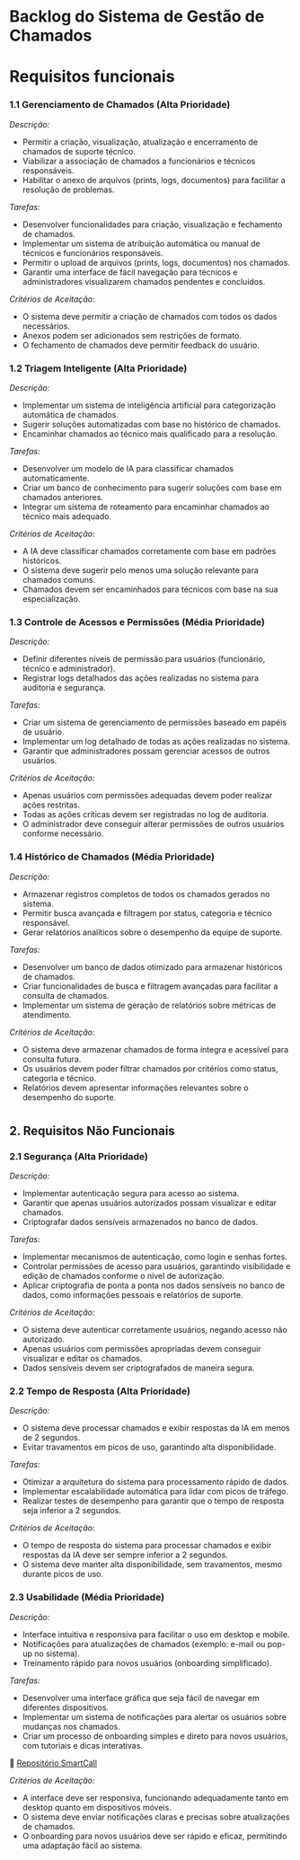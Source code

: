 # Backlog do Sistema de Gestão de Chamados

# Requisitos funcionais

### 1.1 Gerenciamento de Chamados (Alta Prioridade)
*Descrição:*
- Permitir a criação, visualização, atualização e encerramento de chamados de suporte técnico.
- Viabilizar a associação de chamados a funcionários e técnicos responsáveis.
- Habilitar o anexo de arquivos (prints, logs, documentos) para facilitar a resolução de problemas.

*Tarefas:*
- Desenvolver funcionalidades para criação, visualização e fechamento de chamados.
- Implementar um sistema de atribuição automática ou manual de técnicos e funcionários responsáveis.
- Permitir o upload de arquivos (prints, logs, documentos) nos chamados.
- Garantir uma interface de fácil navegação para técnicos e administradores visualizarem chamados pendentes e concluídos.

*Critérios de Aceitação:*
- O sistema deve permitir a criação de chamados com todos os dados necessários.
- Anexos podem ser adicionados sem restrições de formato.
- O fechamento de chamados deve permitir feedback do usuário.

### 1.2 Triagem Inteligente (Alta Prioridade)
*Descrição:*
- Implementar um sistema de inteligência artificial para categorização automática de chamados.
- Sugerir soluções automatizadas com base no histórico de chamados.
- Encaminhar chamados ao técnico mais qualificado para a resolução.

*Tarefas:*
- Desenvolver um modelo de IA para classificar chamados automaticamente.
- Criar um banco de conhecimento para sugerir soluções com base em chamados anteriores.
- Integrar um sistema de roteamento para encaminhar chamados ao técnico mais adequado.

*Critérios de Aceitação:*
- A IA deve classificar chamados corretamente com base em padrões históricos.
- O sistema deve sugerir pelo menos uma solução relevante para chamados comuns.
- Chamados devem ser encaminhados para técnicos com base na sua especialização.

### 1.3 Controle de Acessos e Permissões (Média Prioridade)
*Descrição:*
- Definir diferentes níveis de permissão para usuários (funcionário, técnico e administrador).
- Registrar logs detalhados das ações realizadas no sistema para auditoria e segurança.

*Tarefas:*
- Criar um sistema de gerenciamento de permissões baseado em papéis de usuário.
- Implementar um log detalhado de todas as ações realizadas no sistema.
- Garantir que administradores possam gerenciar acessos de outros usuários.

*Critérios de Aceitação:*
- Apenas usuários com permissões adequadas devem poder realizar ações restritas.
- Todas as ações críticas devem ser registradas no log de auditoria.
- O administrador deve conseguir alterar permissões de outros usuários conforme necessário.

### 1.4 Histórico de Chamados (Média Prioridade)
*Descrição:*
- Armazenar registros completos de todos os chamados gerados no sistema.
- Permitir busca avançada e filtragem por status, categoria e técnico responsável.
- Gerar relatórios analíticos sobre o desempenho da equipe de suporte.

*Tarefas:*
- Desenvolver um banco de dados otimizado para armazenar históricos de chamados.
- Criar funcionalidades de busca e filtragem avançadas para facilitar a consulta de chamados.
- Implementar um sistema de geração de relatórios sobre métricas de atendimento.

*Critérios de Aceitação:*
- O sistema deve armazenar chamados de forma íntegra e acessível para consulta futura.
- Os usuários devem poder filtrar chamados por critérios como status, categoria e técnico.
- Relatórios devem apresentar informações relevantes sobre o desempenho do suporte.
#
## 2. Requisitos Não Funcionais

### 2.1 Segurança (Alta Prioridade)
*Descrição:*
- Implementar autenticação segura para acesso ao sistema.
- Garantir que apenas usuários autorizados possam visualizar e editar chamados.
- Criptografar dados sensíveis armazenados no banco de dados.

*Tarefas:*
- Implementar mecanismos de autenticação, como login e senhas fortes.
- Controlar permissões de acesso para usuários, garantindo visibilidade e edição de chamados conforme o nível de autorização.
- Aplicar criptografia de ponta a ponta nos dados sensíveis no banco de dados, como informações pessoais e relatórios de suporte.

*Critérios de Aceitação:*
- O sistema deve autenticar corretamente usuários, negando acesso não autorizado.
- Apenas usuários com permissões apropriadas devem conseguir visualizar e editar os chamados.
- Dados sensíveis devem ser criptografados de maneira segura.

### 2.2 Tempo de Resposta (Alta Prioridade)
*Descrição:*
- O sistema deve processar chamados e exibir respostas da IA em menos de 2 segundos.
- Evitar travamentos em picos de uso, garantindo alta disponibilidade.

*Tarefas:*
- Otimizar a arquitetura do sistema para processamento rápido de dados.
- Implementar escalabilidade automática para lidar com picos de tráfego.
- Realizar testes de desempenho para garantir que o tempo de resposta seja inferior a 2 segundos.

*Critérios de Aceitação:*
- O tempo de resposta do sistema para processar chamados e exibir respostas da IA deve ser sempre inferior a 2 segundos.
- O sistema deve manter alta disponibilidade, sem travamentos, mesmo durante picos de uso.

### 2.3 Usabilidade (Média Prioridade)
*Descrição:*
- Interface intuitiva e responsiva para facilitar o uso em desktop e mobile.
- Notificações para atualizações de chamados (exemplo: e-mail ou pop-up no sistema).
- Treinamento rápido para novos usuários (onboarding simplificado).

*Tarefas:*
- Desenvolver uma interface gráfica que seja fácil de navegar em diferentes dispositivos.
- Implementar um sistema de notificações para alertar os usuários sobre mudanças nos chamados.
- Criar um processo de onboarding simples e direto para novos usuários, com tutoriais e dicas interativas.


🔗 [Repositório SmartCall](https://github.com/4-SEMESTRE/Smartcall)  

*Critérios de Aceitação:*
- A interface deve ser responsiva, funcionando adequadamente tanto em desktop quanto em dispositivos móveis.
- O sistema deve enviar notificações claras e precisas sobre atualizações de chamados.
- O onboarding para novos usuários deve ser rápido e eficaz, permitindo uma adaptação fácil ao sistema.
